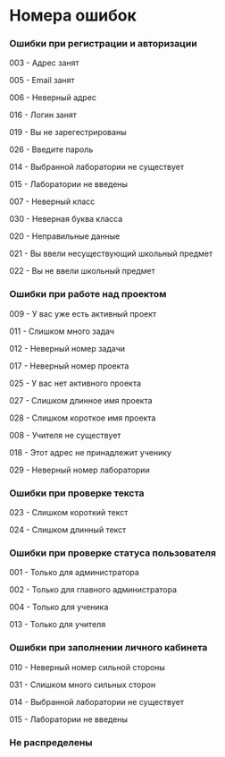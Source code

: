# Номера ошибок

### Ошибки при регистрации и авторизации

003 - Адрес занят

005 - Email занят

006 - Неверный адрес

016 - Логин занят

019 - Вы не зарегестрированы

026 - Введите пароль

014 - Выбранной лаборатории не существует

015 - Лаборатории не введены 

007 - Неверный класс

030 - Неверная буква класса

020 - Неправильные данные

021 - Вы ввели несуществующий школьный предмет

022 - Вы не ввели школьный предмет


### Ошибки при работе над проектом

009 - У вас уже есть активный проект

011 - Слишком много задач 

012 - Неверный номер задачи

017 - Неверный номер проекта

025 - У вас нет активного проекта

027 - Слишком длинное имя проекта 

028 - Слишком короткое имя проекта

008 - Учителя не существует

018 - Этот адрес не принадлежит ученику

029 - Неверный номер лаборатории


### Ошибки при проверке текста

023 - Слишком короткий текст

024 - Слишком длинный текст



### Ошибки при проверке статуса пользователя

001 - Только для администратора

002 - Только для главного администратора

004 - Только для ученика

013 - Только для учителя


### Ошибки при заполнении личного кабинета

010 - Неверный номер сильной стороны 

031 - Слишком много сильных сторон

014 - Выбранной лаборатории не существует

015 - Лаборатории не введены 



### Не распределены